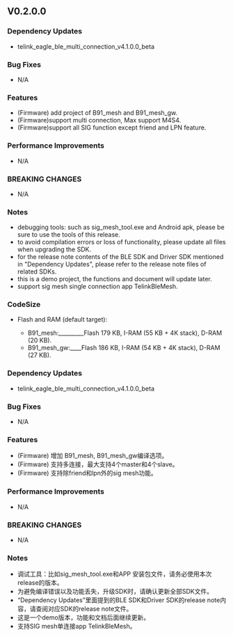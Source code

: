 ## V0.2.0.0

### Dependency Updates

* telink_eagle_ble_multi_connection_v4.1.0.0_beta

### Bug Fixes

* N/A

### Features

* (Firmware) add project of B91_mesh and B91_mesh_gw.
* (Firmware)support multi connection, Max support M4S4.
* (Firmware)support all SIG function except friend and LPN feature.

### Performance Improvements

* N/A

### BREAKING CHANGES

* N/A

### Notes

* debugging tools: such as sig_mesh_tool.exe and Android apk, please be sure to use the tools of this release.
* to avoid compilation errors or loss of functionality, please update all files when upgrading the SDK.
* for the release note contents of the BLE SDK and Driver SDK mentioned in "Dependency Updates", please refer to the release note files of related SDKs.
* this is a demo project, the functions and document will update later.  
* support sig mesh single connection app TelinkBleMesh.

### CodeSize
* Flash and RAM (default target):

  - B91_mesh:_________Flash 179 KB, I-RAM (55 KB + 4K stack), D-RAM (20 KB).
  - B91_mesh_gw:____Flash 186 KB, I-RAM (54 KB + 4K stack), D-RAM (27 KB).


### Dependency Updates

* telink_eagle_ble_multi_connection_v4.1.0.0_beta

### Bug Fixes

* N/A

### Features

* (Firmware) 增加 B91_mesh, B91_mesh_gw编译选项。
* (Firmware) 支持多连接，最大支持4个master和4个slave。	
* (Firmware) 支持除friend和lpn外的sig mesh功能。

### Performance Improvements

* N/A

### BREAKING CHANGES

* N/A

### Notes

* 调试工具：比如sig_mesh_tool.exe和APP 安装包文件，请务必使用本次release的版本。
* 为避免编译错误以及功能丢失，升级SDK时，请确认更新全部SDK文件。
* “Dependency Updates”里面提到的BLE SDK和Driver SDK的release note内容，请查阅对应SDK的release note文件。
* 这是一个demo版本，功能和文档后面继续更新。
* 支持SIG mesh单连接app TelinkBleMesh。 
